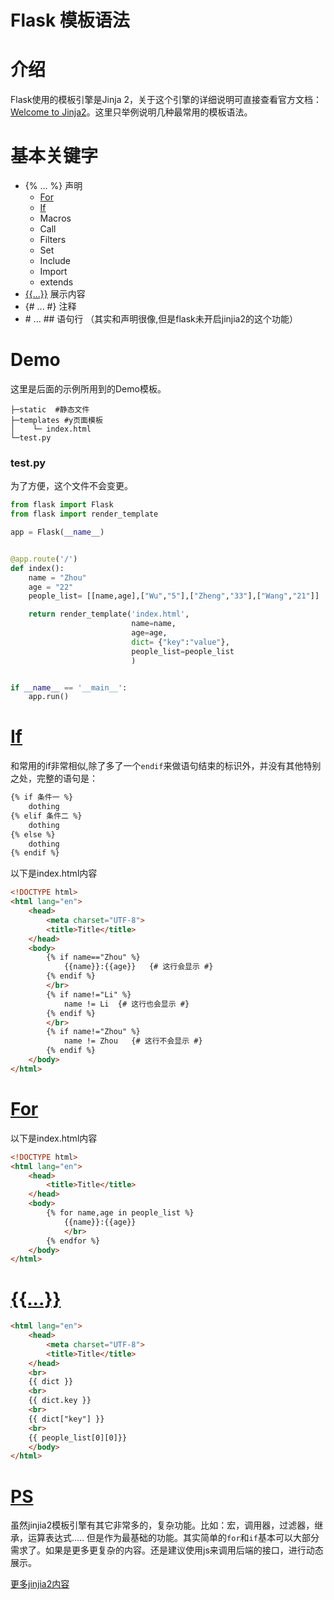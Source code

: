 Flask 模板语法
===
# 介绍

Flask使用的模板引擎是Jinja 2，关于这个引擎的详细说明可直接查看官方文档：[Welcome to Jinja2](http://jinja.pocoo.org/docs/2.10/)。这里只举例说明几种最常用的模板语法。

# 基本关键字

* {% ... %}   声明
    * [For](#For)
    * [If](#If)
    * Macros
    * Call
    * Filters
    * Set
    * Include
    * Import
    * extends
*  [{{...}}](#{{...}}) 展示内容
* {# ... #} 注释
* \#  ... ## 语句行 （其实和声明很像,但是flask未开启jinjia2的这个功能）

# Demo
这里是后面的示例所用到的Demo模板。
```shell
├─static  #静态文件 
├─templates #y页面模板
│    └─ index.html
└─test.py  
```
### test.py
为了方便，这个文件不会变更。
```python
from flask import Flask
from flask import render_template

app = Flask(__name__)


@app.route('/')
def index():
    name = "Zhou"
    age = "22"
    people_list= [[name,age],["Wu","5"],["Zheng","33"],["Wang","21"]]

    return render_template('index.html',
                           name=name,
                           age=age,
                           dict= {"key":"value"},
                           people_list=people_list
                           )


if __name__ == '__main__':
    app.run()
```

# [If](#If)
和常用的if非常相似,除了多了一个``endif``来做语句结束的标识外，并没有其他特别之处，完整的语句是：
```html
{% if 条件一 %}
    dothing
{% elif 条件二 %}
    dothing
{% else %}
    dothing
{% endif %}
```
以下是index.html内容
```html
<!DOCTYPE html>
<html lang="en">
    <head>
        <meta charset="UTF-8">
        <title>Title</title>
    </head>
    <body>
        {% if name=="Zhou" %}
            {{name}}:{{age}}   {# 这行会显示 #}
        {% endif %}
        </br>
        {% if name!="Li" %}
            name != Li  {# 这行也会显示 #}
        {% endif %}
        </br>
        {% if name!="Zhou" %}
            name != Zhou   {# 这行不会显示 #}
        {% endif %}
    </body>
</html>
```
# [For](#For)
以下是index.html内容
```html
<!DOCTYPE html>
<html lang="en">
    <head>
        <title>Title</title>
    </head>
    <body>
        {% for name,age in people_list %}
            {{name}}:{{age}}  
            </br>
        {% endfor %}
    </body>
</html>
```
# [{{...}}](#{{...}})
```html
<html lang="en">
    <head>
        <meta charset="UTF-8">
        <title>Title</title>
    </head>
    <br>
    {{ dict }}
    <br>
    {{ dict.key }}
    <br>
    {{ dict["key"] }}
    <br>
    {{ people_list[0][0]}}
    </body>
</html>
```

# [PS](#PS)
虽然jinjia2模板引擎有其它非常多的，复杂功能。比如：宏，调用器，过滤器，继承，运算表达式..... 但是作为最基础的功能。其实简单的``for``和``if``基本可以大部分需求了。如果是更多更复杂的内容。还是建议使用js来调用后端的接口，进行动态展示。

[更多jinjia2内容](http://docs.jinkan.org/docs/jinja2/templates.html#id21)







